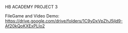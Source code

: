 HB ACADEMY PROJECT 3

FileGame and Video Demo: https://drive.google.com/drive/folders/1C9yDxVpZhJ5jld9-Af20kQoKXExPLIo2
